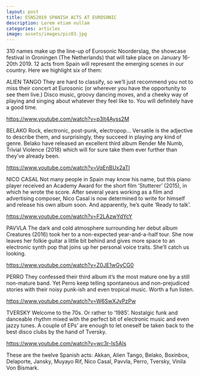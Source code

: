 ```yaml
---
layout: post
title: ESNS2019 SPANISH ACTS AT EUROSONIC 
description: Lorem etiam nullam
categories: articles
image: assets/images/pic03.jpg
---
```


310 names make up the line-up of Eurosonic Noorderslag, the showcase festival in Groningen (The Netherlands) that will take place on January 16-20th 2019. 12 acts from Spain will represent the emerging scenes in our country. Here we highlight six of them: 

ALIEN TANGO 
They are hard to classify, so we’ll just recommend you not to miss their concert at Eurosonic (or wherever you have the opportunity to see them live.) Disco music, groovy dancing moves, and a cheeky way of playing and singing about whatever they feel like to. You will definitely have a good time. 

https://www.youtube.com/watch?v=p3lt4Ayss2M

BELAKO
Rock, electronic, post-punk, electropop… Versatile is the adjective to describe them, and surprisingly, they succeed in playing any kind of genre. Belako have released an excellent third album Render Me Numb, Trivial Violence (2018) which will for sure take them ever further than they’ve already been.

https://www.youtube.com/watch?v=VqEnBUx2aTI

NICO CASAL
Not many people in Spain may know his name, but this piano player received an Academy Award for the short film ‘Stutterer’ (2015), in which he wrote the score. After several years working as a film and advertising composer, Nico Casal is now determined to write for himself and release his own album soon. And apparently, he’s quite ‘Ready to talk’. 

https://www.youtube.com/watch?v=F2LAzwYdYcY

PAVVLA
The dark and cold atmosphere surrounding her debut album Creatures (2016) took her to a non-expected year-and-a-half tour. She now leaves her folkie guitar a little bit behind and gives more space to an electronic synth pop that joins up her personal voice traits. She’ll catch us looking. 

https://www.youtube.com/watch?v=Z0JE1wGyCG0

PERRO
They confessed their third album it’s the most mature one by a still non-mature band. Yet Perro keep telling spontaneous and non-prejudiced stories with their noisy punk-ish and even tropical music. Worth a fun listen. 

https://www.youtube.com/watch?v=W6SwXJvPzPw

TVERSKY
Welcome to the 70s. Or rather to ‘1985’. Nostalgic funk and danceable rhythm mixed with the perfect bit of electronic music and even jazzy tunes. A couple of EPs’ are enough to let oneself be taken back to the best disco clubs by the hand of Tversky. 
 
https://www.youtube.com/watch?v=wc3r-Is5AIs

These are the twelve Spanish acts: Akkan, Alien Tango, Belako, Boxinbox, Delaporte, Jansky, Muyayo Rif, Nico Casal, Pavvla, Perro, Tversky, Vinila Von Bismark.
